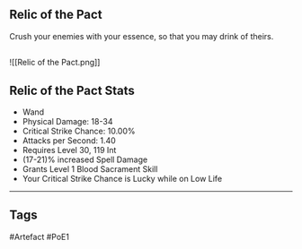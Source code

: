 ## Relic of the Pact
Crush your enemies with your essence, so that you may drink of theirs.
##
![[Relic of the Pact.png]]
## Relic of the Pact Stats
- Wand
- Physical Damage: 18-34
- Critical Strike Chance: 10.00%
- Attacks per Second: 1.40
- Requires Level 30, 119 Int
- (17-21)% increased Spell Damage
- Grants Level 1 Blood Sacrament Skill
- Your Critical Strike Chance is Lucky while on Low Life


---
## Tags
#Artefact
#PoE1